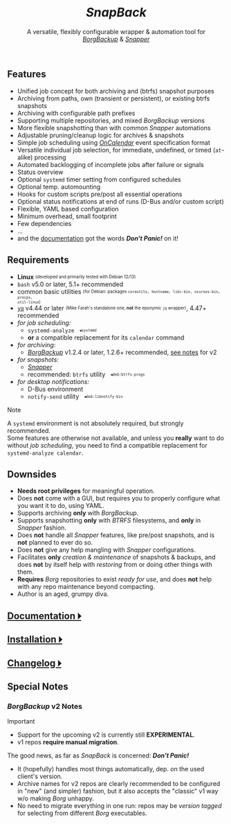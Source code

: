 <br/>
<h1 align="center"><em>SnapBack</em></h1>
<p align="center">
A versatile, flexibly configurable wrapper & automation tool for<br/>
<a href="https://www.borgbackup.org/"><em>BorgBackup</em></a> &
<a href="https://github.com/openSUSE/snapper"><em>Snapper</em></a>
</p>
<br/>

## Features
- Unified job concept for both archiving and (btrfs) snapshot purposes
- Archiving from paths, own (transient or persistent), or existing btrfs snapshots
- Archiving with configurable path prefixes
- Supporting multiple repositories, and mixed *BorgBackup* versions
- More flexible snapshotting than with common *Snapper* automations
- Adjustable pruning/cleanup logic for archives & snapshots
- Simple job scheduling using *[OnCalendar](https://www.freedesktop.org/software/systemd/man/252/systemd.time.html)* event specification format
- Versatile individual job selection, for immediate, undefined, or timed (`at`-alike) processing
- Automated backlogging of incomplete jobs after failure or signals
- Status overview
- Optional `systemd` timer setting from configured schedules
- Optional temp. automounting
- Hooks for custom scripts pre/post all essential operations
- Optional status notifications at end of runs (D-Bus and/or custom script)
- Flexible, YAML based configuration
- Minimum overhead, small footprint
- Few dependencies
- ...
- and the [documentation](../docs) got the words ***Don't Panic!*** on it!

## Requirements
- **Linux** <sub><sup>(developed and primarily tested with Debian 12/13)</sup></sub>
- `bash` v5.0 or later, 5.1+ recommended
- common basic utilities <sub><sup>(for Debian: packages <code>coreutils, hostname, libc-bin, ncurses-bin, procps, util-linux</code>)</sup></sub>
- [`yq`](https://github.com/mikefarah/yq/) v4.44 or later <sub><sup>(Mike Farah's standalone one, <b>not</b> the eponymic <code>jq</code> wrapper)</sup></sub>, 4.47+ recommended
- *for job scheduling:*
  - `systemd-analyze` &nbsp;&nbsp;<sub><sup><code>◀systemd</code></sup></sub>
  - **or** a compatible replacement for its `calendar` command
- *for archiving*:
  - [*BorgBackup*](https://www.borgbackup.org/) v1.2.4 or later, 1.2.6+ recommended, [see notes](#borgbackup-v2-notes) for v2
- *for snapshots:*
  - [*Snapper*](https://github.com/openSUSE/snapper)
  - recommended: `btrfs` utility &nbsp;&nbsp;<sub><sup><code>◀deb:btrfs-progs</code></sup></sub>
- *for desktop notifications:*
  - D-Bus environment
  - `notify-send` utility &nbsp;&nbsp;<sub><sup><code>◀deb:libnotify-bin</code></sup></sub>

>[!NOTE]
>A `systemd` environment is not absolutely required, but strongly recommended.  
>Some features are otherwise not available, and unless you **really** want to do without *job scheduling*,
you need to find a compatible replacement for `systemd-analyze calendar`.

## Downsides
- **Needs root privileges** for meaningful operation.
- Does **not** come with a GUI, but requires you to properly configure what you want it to do, using YAML.
- Supports archiving **only** with *BorgBackup*.
- Supports snapshotting **only** with *BTRFS* filesystems, and **only** in *Snapper* fashion.
- Does **not** handle all *Snapper* features, like pre/post snapshots, and is **not** planned to ever do so.
- Does **not** give any help mangling with *Snapper* configurations.
- Facilitates **only** *creation & maintenance* of snapshots & backups, and does **not** by itself help with *restoring* from or doing other things with them.
- **Requires** *Borg* repositories to exist *ready for use*, and does **not** help with any repo maintenance beyond compacting.
- Author is an aged, grumpy diva.

## [Documentation 🞂](../docs)

## [Installation 🞂](../docs/INSTALL.md)

## [Changelog 🞂](../docs/CHANGELOG.md)

## Special Notes

### *BorgBackup* v2 Notes

>[!IMPORTANT]
>- Support for the upcoming v2 is currently still **EXPERIMENTAL**.
>- v1 repos **require manual migration**.

The good news, as far as *SnapBack* is concerned: ***Don't Panic!***

- It (hopefully) handles most things automatically, dep. on the used client's version.
- Archive names for v2 repos are clearly recommended to be configured in "new" (and simpler) fashion, but it also accepts
the "classic" v1 way w/o making *Borg* unhappy.
- No need to migrate everything in one run: repos may be *version tagged* for selecting from different *Borg* executables.

